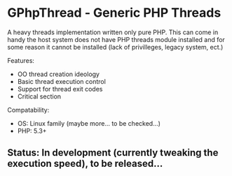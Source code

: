 GPhpThread - Generic PHP Threads
================================

A heavy threads implementation written only pure PHP. This can come in
handy the host system does not have PHP threads module installed
and for some reason it cannot be installed (lack of privilleges, legacy
system, ect.)

Features:

* OO thread creation ideology
* Basic thread execution control
* Support for thread exit codes
* Critical section

Compatability:

* OS: Linux family (maybe more... to be checked...)
* PHP: 5.3+

Status: In development (currently tweaking the execution speed), to be released...
----------------------------------------------------------------------------------
